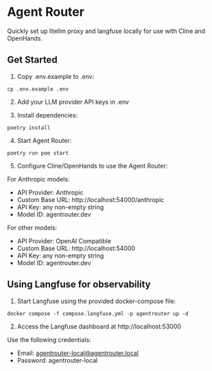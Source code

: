 Agent Router
============

Quickly set up litellm proxy and langfuse locally for use with Cline and OpenHands.

## Get Started

1. Copy .env.example to .env:

```shell
cp .env.example .env
```

2. Add your LLM provider API keys in .env

3. Install dependencies:

```shell
poetry install
```  
  
4. Start Agent Router:

```shell
poetry run poe start
```

5. Configure Cline/OpenHands to use the Agent Router:

For Anthropic models:
* API Provider: Anthropic
* Custom Base URL: http://localhost:54000/anthropic
* API Key: any non-empty string
* Model ID: agentrouter.dev

For other models:
* API Provider: OpenAI Compatible
* Custom Base URL: http://localhost:54000
* API Key: any non-empty string
* Model ID: agentrouter.dev

## Using Langfuse for observability

1. Start Langfuse using the provided docker-compose file:

```shell
docker compose -f compose.langfuse.yml -p agentrouter up -d
```

2. Access the Langfuse dashboard at http://localhost:53000

Use the following credentials:
* Email: agentrouter-local@agentrouter.local
* Password: agentrouter-local

